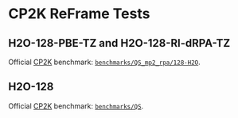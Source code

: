 # CP2K ReFrame Tests

## H2O-128-PBE-TZ and H2O-128-RI-dRPA-TZ

Official [CP2K] benchmark: [`benchmarks/QS_mp2_rpa/128-H2O`].


## H2O-128

Official [CP2K] benchmark: [`benchmarks/QS`].

[CP2K]: https://github.com/cp2k/cp2k/
[`benchmarks/QS_mp2_rpa/128-H2O`]: https://github.com/cp2k/cp2k/tree/v2024.3/benchmarks/QS_mp2_rpa/128-H2O
[`benchmarks/QS`]: https://github.com/cp2k/cp2k/tree/v2024.3/benchmarks/QS
